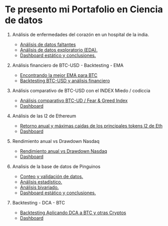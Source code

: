 # Te presento mi Portafolio en Ciencia de datos

1. Análisis de enfermedades del corazón en un hospital de la india.

   - [Análisis de datos faltantes](/notebooks/0.1_data_analysis/0.2_EDA_cardiovascular_analysis/0.1_missing_data.ipynb)
   - [Análisis de datos exploratorio (EDA).](/notebooks/0.2_EDA_cardiovascular_analysis/0.2_EDA.ipynb)
   - [Dashboard estático y conclusiones.](/notebooks/0.2_EDA_cardiovascular_analysis/0.3_static_dashboard.ipynb)

1. Análisis financiero de BTC-USD - Backtesting - EMA

   - [Encontrando la mejor EMA para BTC](/notebooks/0.3_EDA_finance_BTC/0.1_analysis_EMA_BTC.ipynb)
   - [Backtesting BTC-USD y análisis financiero](/notebooks/0.3_EDA_finance_BTC/0.2_backtesting_EMA_BTC.ipynb)

1. Análisis comparativo de BTC-USD con el INDEX Miedo / codiccia

   - [Análisis comparativo BTC-UD / Fear & Greed Index](/notebooks/0.4_fear_&_greed_btc/0.1_fear_&_greed_btc.ipynb)
   - [Dashboard](/notebooks/0.4_fear_&_greed_btc/Fear_&_greed_BTC.png)

1. Análisis de las l2 de Ethereum

   - [Retorno anual y máximas caidas de los principales tokens l2 de Eth](/notebooks/0.5_Analysis_L2_ETH/0.1_returns_drawdown_l2.ipynb)
   - [Dashboard](/notebooks/0.5_Analysis_L2_ETH/Rendimiento_L2_vs_drawdown.png)

1. Rendimiento anual vs Drawdown Nasdaq

   - [Rendimiento anual vs Drawdown Nasdaq](/notebooks/0.6_annual_Return_drawdown/0.1_annual_return_drawdon_nasdaq.ipynb)
   - [Dashboard](/notebooks/0.6_annual_Return_drawdown/annual_return_vs_drawdown.png)

1. Analisis de la base de datos de Pinguinos

   - [Conteo y validación de datos.](/notebooks/0.1-EDA-penguins/0.1_count_validation_data.ipynb)
   - [Análisis estadístico.](/notebooks/0.1-EDA-penguins/0.2_statistic_analysis.ipynb)
   - [Análisis bivariado.](/notebooks/0.1-EDA-penguins/0.3_bivariate_analysis.ipynb)
   - [Dashboard estático y conclusiones.](/notebooks/0.1-EDA-penguins/0.4_static_dashboard.ipynb)

1. Backtesting - DCA - BTC
   - [Backtesting Aplicando DCA a BTC y otras Cryptos](/notebooks/0.7_Backtesting_DCA/0.1_backtesting_DCA_btc.ipynb)
   - [Dashboard](/notebooks/0.7_Backtesting_DCA/Backtsting_DCA.png)
